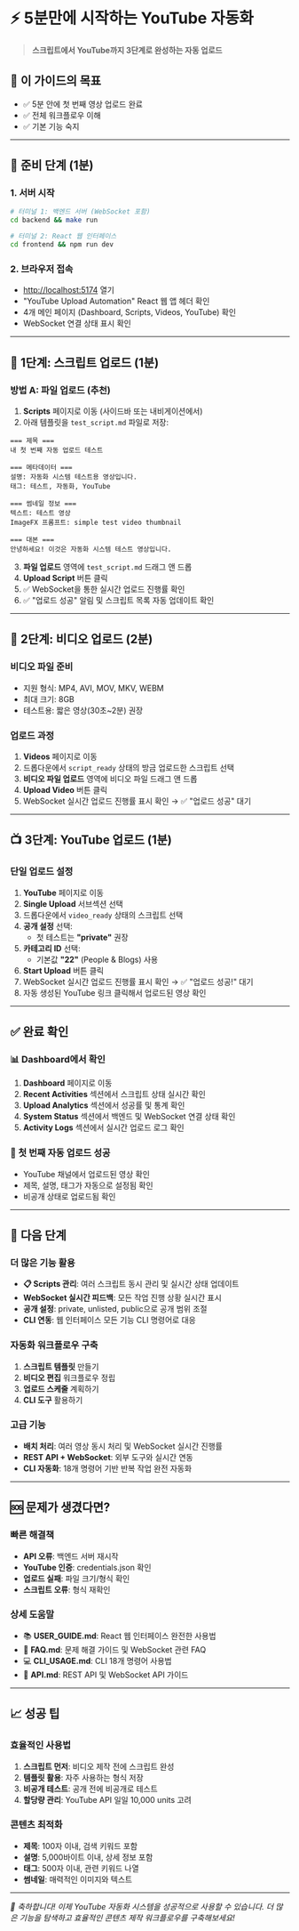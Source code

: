 # ⚡ 5분만에 시작하는 YouTube 자동화

> **스크립트에서 YouTube까지 3단계로 완성하는 자동 업로드**

## 🎯 이 가이드의 목표

- ✅ 5분 안에 첫 번째 영상 업로드 완료
- ✅ 전체 워크플로우 이해
- ✅ 기본 기능 숙지

---

## 🚀 준비 단계 (1분)

### 1. 서버 시작

```bash
# 터미널 1: 백엔드 서버 (WebSocket 포함)
cd backend && make run

# 터미널 2: React 웹 인터페이스
cd frontend && npm run dev
```

### 2. 브라우저 접속

- <http://localhost:5174> 열기
- "YouTube Upload Automation" React 웹 앱 헤더 확인
- 4개 메인 페이지 (Dashboard, Scripts, Videos, YouTube) 확인
- WebSocket 연결 상태 표시 확인

---

## 📝 1단계: 스크립트 업로드 (1분)

### 방법 A: 파일 업로드 (추천)

1. **Scripts** 페이지로 이동 (사이드바 또는 내비게이션에서)
2. 아래 템플릿을 `test_script.md` 파일로 저장:

```
=== 제목 ===
내 첫 번째 자동 업로드 테스트

=== 메타데이터 ===
설명: 자동화 시스템 테스트용 영상입니다.
태그: 테스트, 자동화, YouTube

=== 썸네일 정보 ===
텍스트: 테스트 영상
ImageFX 프롬프트: simple test video thumbnail

=== 대본 ===
안녕하세요! 이것은 자동화 시스템 테스트 영상입니다.
```

3. **파일 업로드** 영역에 `test_script.md` 드래그 앤 드롭
4. **Upload Script** 버튼 클릭
5. ✅ WebSocket을 통한 실시간 업로드 진행률 확인
6. ✅ "업로드 성공" 알림 및 스크립트 목록 자동 업데이트 확인

---

## 🎥 2단계: 비디오 업로드 (2분)

### 비디오 파일 준비

- 지원 형식: MP4, AVI, MOV, MKV, WEBM
- 최대 크기: 8GB
- 테스트용: 짧은 영상(30초~2분) 권장

### 업로드 과정

1. **Videos** 페이지로 이동
2. 드롭다운에서 `script_ready` 상태의 방금 업로드한 스크립트 선택
3. **비디오 파일 업로드** 영역에 비디오 파일 드래그 앤 드롭
4. **Upload Video** 버튼 클릭
5. WebSocket 실시간 업로드 진행률 표시 확인 → ✅ "업로드 성공" 대기

---

## 📺 3단계: YouTube 업로드 (1분)

### 단일 업로드 설정

1. **YouTube** 페이지로 이동
2. **Single Upload** 서브섹션 선택
3. 드롭다운에서 `video_ready` 상태의 스크립트 선택
4. **공개 설정** 선택:
   - 첫 테스트는 **"private"** 권장
5. **카테고리 ID** 선택:
   - 기본값 **"22"** (People & Blogs) 사용
6. **Start Upload** 버튼 클릭
7. WebSocket 실시간 업로드 진행률 표시 확인 → ✅ "업로드 성공!" 대기
8. 자동 생성된 YouTube 링크 클릭해서 업로드된 영상 확인

---

## ✅ 완료 확인

### 📊 Dashboard에서 확인

1. **Dashboard** 페이지로 이동
2. **Recent Activities** 섹션에서 스크립트 상태 실시간 확인
3. **Upload Analytics** 섹션에서 성공률 및 통계 확인
4. **System Status** 섹션에서 백엔드 및 WebSocket 연결 상태 확인
5. **Activity Logs** 섹션에서 실시간 업로드 로그 확인

### 🎉 첫 번째 자동 업로드 성공

- YouTube 채널에서 업로드된 영상 확인
- 제목, 설명, 태그가 자동으로 설정됨 확인
- 비공개 상태로 업로드됨 확인

---

## 🔄 다음 단계

### 더 많은 기능 활용

- **📋 Scripts 관리**: 여러 스크립트 동시 관리 및 실시간 상태 업데이트
- **WebSocket 실시간 피드백**: 모든 작업 진행 상황 실시간 표시
- **공개 설정**: private, unlisted, public으로 공개 범위 조절
- **CLI 연동**: 웹 인터페이스 모든 기능 CLI 명령어로 대응

### 자동화 워크플로우 구축

1. **스크립트 템플릿** 만들기
2. **비디오 편집** 워크플로우 정립
3. **업로드 스케줄** 계획하기
4. **CLI 도구** 활용하기

### 고급 기능

- **배치 처리**: 여러 영상 동시 처리 및 WebSocket 실시간 진행률
- **REST API + WebSocket**: 외부 도구와 실시간 연동
- **CLI 자동화**: 18개 명령어 기반 반복 작업 완전 자동화

---

## 🆘 문제가 생겼다면?

### 빠른 해결책

- **API 오류**: 백엔드 서버 재시작
- **YouTube 인증**: credentials.json 확인
- **업로드 실패**: 파일 크기/형식 확인
- **스크립트 오류**: 형식 재확인

### 상세 도움말

- 📚 **USER_GUIDE.md**: React 웹 인터페이스 완전한 사용법
- 🔧 **FAQ.md**: 문제 해결 가이드 및 WebSocket 관련 FAQ
- 💻 **CLI_USAGE.md**: CLI 18개 명령어 사용법
- 🔌 **API.md**: REST API 및 WebSocket API 가이드

---

## 📈 성공 팁

### 효율적인 사용법

1. **스크립트 먼저**: 비디오 제작 전에 스크립트 완성
2. **템플릿 활용**: 자주 사용하는 형식 저장
3. **비공개 테스트**: 공개 전에 비공개로 테스트
4. **할당량 관리**: YouTube API 일일 10,000 units 고려

### 콘텐츠 최적화

- **제목**: 100자 이내, 검색 키워드 포함
- **설명**: 5,000바이트 이내, 상세 정보 포함
- **태그**: 500자 이내, 관련 키워드 나열
- **썸네일**: 매력적인 이미지와 텍스트

---

*🎉 축하합니다! 이제 YouTube 자동화 시스템을 성공적으로 사용할 수 있습니다. 더 많은 기능을 탐색하고 효율적인 콘텐츠 제작 워크플로우를 구축해보세요!*
